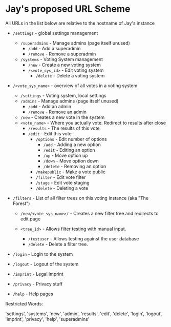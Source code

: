 # Jay's proposed URL Scheme

All URLs in the list below are relative to the hostname of Jay's instance

* `/settings` - global settings management
  * `/superadmins` - Manage admins (page itself unused)
    * `/add` - Add a superadmin
    * `/remove` - Remove a superadmin
  * `/systems` - Voting System management
    * `/new` - Create a new voting system
    * `/<vote_sys_id>` - Edit voting system
      * `/delete` - Delete a voting system

* `/<vote_sys_name>` - overview of all votes in a voting system
  * `/settings` - Voting system, local settings
  * `/admins` - Manage admins (page itself unused)
    * `/add` - Add an admin
    * `/remove` - Remove an admin
  * `/new` - Creates a new vote in the system
  * `<vote_name>` - Where you actually vote. Redirect to results after close
  	* `/results` - The results of this vote
  	* `/edit` - Edit this vote
      * `/options` - Edit number of options
        * `/add` - Adding a new option
        * `/edit` - Editing an option
        * `/up` - Move option up
        * `/down` - Move option down
        * `/delete` - Removing an option
      * `/makepublic` - Make a vote public
      * `/filter` - Edit vote filter
      * `/stage` - Edit vote staging
      * `/delete` - Deleting a vote

* `/filters` - List of all filter trees on this voting instance (aka "The Forest")
  * `/new/<vote_sys_name>/` - Creates a new filter tree and redirects to edit page

  * `<tree_id>` - Allows filter testing with manual input.
    * `/testuser` - Allows testing against the user database
    * `/delete` - Delete a filter tree.

* `/login` - Login to the system
* `/logout` - Logout of the system
* `/imprint` - Legal imprint
* `/privacy` - Privacy stuff
* `/help` - Help pages


Restricted Words:

'settings', 'systems', 'new', 'admin', 'results', 'edit', 'delete', 'login', 'logout', 'imprint', 'privacy', 'help', 'superadmins'
